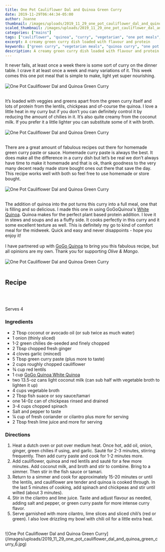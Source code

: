 ```yaml
---
title: One Pot Cauliflower Dal and Quinoa Green Curry
date: 2019-11-29T06:44:34-05:00
author: Joanne
thumbnail: /images/uploads/2019_11_29_one_pot_cauliflower_dal_and_quinoa_green_curry_1.jpg
scaled_thumbnail: /images/uploads/2019_11_29_one_pot_cauliflower_dal_and_quinoa_green_curry_0.jpg
categories: ["mains"]
tags: ["cauliflower", "quinoa", "curry", "vegetarian", "one pot meals", "sponsored"]
excerpt: A creamy green curry dish loaded with flavour and protein
keywords: ["green curry", "vegetarian meals", "quinoa curry", "one pot meals"]
description: A creamy green curry dish loaded with flavour and protein
---
```



It never fails, at least once a week there is some sort of curry on the dinner table. I crave it at least once a week and many variations of it. This week comes this one pot meal that is simple to make, light yet super nourishing.
</br>
</br>
![One Pot Cauliflower Dal and Quinoa Green Curry](/images/uploads/2019_11_29_one_pot_cauliflower_dal_and_quinoa_green_curry_2.jpg)
</br>
</br>

It’s loaded with veggies and greens apart from the green curry itself and lots of protein from the lentils, chickpeas and of-course the quinoa.  I love a little heat in my curry but if you don’t you can definitely control it by reducing the amount of chilies in it. It’s also quite creamy from the coconut milk. If you prefer it a little lighter you can substitute some of it with broth.
</br>
</br>
![One Pot Cauliflower Dal and Quinoa Green Curry](/images/uploads/2019_11_29_one_pot_cauliflower_dal_and_quinoa_green_curry_3.jpg)
</br>
</br>

There are a great amount of fabulous recipes out there for homemade green curry paste or sauce. Homemade curry paste is always the best. It does make all the difference in a curry dish but let’s be real we don’t always have time to make it homemade and that is ok, thank goodness to the very many decent ready made store bought ones out there that save the day. This recipe works well with both so feel free to use homemade or store bought.
</br>
</br>
![One Pot Cauliflower Dal and Quinoa Green Curry](/images/uploads/2019_11_29_one_pot_cauliflower_dal_and_quinoa_green_curry_4.jpg)
</br>
</br>

The addition of quinoa into the pot turns this curry into a full meal, one that is filling and so delicious. I made this one in using GoGoQuinoa's <span class="highlight"><a rel="nofollow" href="https://www.gogoquinoa.com/products/white-quinoa/">White Quinoa</a></span>. Quinoa makes for the perfect plant based protein addition. I love it in stews and soups and as a fluffy side. It cooks perfectly in this curry and it some excellent texture as well. This is definitely my go to kind of comfort meal for the midweek. Quick and easy and never disappoints - hope you enjoy it!
</br>
</br>
I have partnered up with <span class="highlight"><a rel="nofollow" href="https://www.gogoquinoa.com">GoGo Quinoa</a></span> to bring you this fabulous recipe, but all opinions are my own. Thank you for supporting _Olive & Mango_.
</br>
</br>
![One Pot Cauliflower Dal and Quinoa Green Curry](/images/uploads/2019_11_29_one_pot_cauliflower_dal_and_quinoa_green_curry_5.jpg)
</br>
</br>

## Recipe
</br>
</br>

Serves 4
### Ingredients

* <span itemprop="ingredients">2 Tbsp coconut or avocado oil (or sub twice as much water)</span>
* <span itemprop="ingredients">1 onion (thinly sliced)</span>
* <span itemprop="ingredients">1-2 green chilies de-seeded and finely chopped </span>
* <span itemprop="ingredients">2 Tbsp chopped fresh ginger</span>
* <span itemprop="ingredients">4 cloves garlic (minced)</span>
* <span itemprop="ingredients">5 Tbsp green curry paste (plus more to taste)</span>
* <span itemprop="ingredients">2 cups roughly chopped cauliflower </span>
* <span itemprop="ingredients">&frac34; cup red lentils </span>
* <span itemprop="ingredients">1 cup <span class="highlight"><a rel="nofollow" href="https://www.gogoquinoa.com/products/white-quinoa/">GoGo Quinoa White Quinoa</a></span> </span>
* <span itemprop="ingredients">two 13.5-oz cans light coconut milk (can sub half with vegetable broth to lighten it up) </span>
* <span itemprop="ingredients">4 cups vegetable broth</span>
* <span itemprop="ingredients">2 Tbsp fish suace or soy sauce/tamari </span>
* <span itemprop="ingredients">one 14-0z can of chickpeas rinsed and drained </span>
* <span itemprop="ingredients">3-4 cups chopped spinach </span>
* <span itemprop="ingredients">Salt and pepper to taste </span>
* <span itemprop="ingredients">&frac14; cup of fresh coriander or cilantro plus more for serving </span>
* <span itemprop="ingredients">2 Tbsp fresh lime juice and more for serving</span>

### Directions

1. Heat a dutch oven or pot over medium heat. Once hot, add oil, onion, ginger, green chilies if using, and garlic. Sauté for 2-3 minutes, stirring frequently. Then add curry paste and cook for 1-2 minutes more.
2. Add cauliflower, quinoa and red lentils and sauté for a few more minutes. Add coconut milk, and broth and stir to combine. Bring to a simmer. Then stir in the fish sauce or tamari. 
3. Return to a simmer and cook for approximately 15-20 minutes or until the lentils, and cauliflower are tender and quinoa is cooked through. In the last 5 minutes of cooking, add spinach and chickpeas and stir until wilted (about 3 minutes).
4. Stir in the cilantro and lime juice. Taste and adjust flavour as needed, adding salt and pepper, or green curry paste for more intense curry flavor. 
5. Serve garnished with more cilantro, lime slices and sliced chili’s (red or green). I also love drizzling my bowl with chili oil for a little extra heat.

</br>
![One Pot Cauliflower Dal and Quinoa Green Curry](/images/uploads/2019_11_29_one_pot_cauliflower_dal_and_quinoa_green_curry_6.jpg)